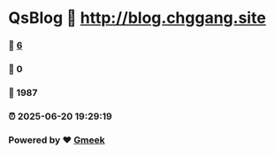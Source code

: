 # QsBlog :link: http://blog.chggang.site 
### :page_facing_up: [6](http://blog.chggang.site/tag.html) 
### :speech_balloon: 0 
### :hibiscus: 1987 
### :alarm_clock: 2025-06-20 19:29:19 
### Powered by :heart: [Gmeek](https://github.com/Meekdai/Gmeek)
